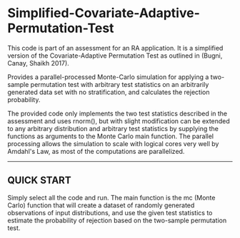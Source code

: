 # Simplified-Covariate-Adaptive-Permutation-Test
This code is part of an assessment for an RA application.
It is a simplified version of the Covariate-Adaptive Permutation Test as outlined in (Bugni, Canay, Shaikh 2017).

Provides a parallel-processed Monte-Carlo simulation for applying a
two-sample permutation test with arbitrary test statistics on an
arbitrarily generated data set with no stratification, and calculates
the rejection probability.

The provided code only implements the two test statistics described
in the assessment and uses rnorm(), but with slight modification
can be extended to any arbitrary distribution and arbitrary test
statistics by supplying the functions as arguments to the Monte Carlo
main function. The parallel processing allows the simulation to scale
with logical cores very well by Amdahl's Law, as most of the computations
are parallelized.

-----------------
QUICK START
-----------------

Simply select all the code and run. The main function is the mc (Monte Carlo)
function that will create a dataset of randomly generated observations
of input distributions, and use the given test statistics to estimate the
probability of rejection based on the two-sample permutation test.
